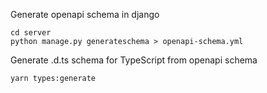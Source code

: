 Generate openapi schema in django
```
cd server
python manage.py generateschema > openapi-schema.yml
```

Generate .d.ts schema for TypeScript from openapi schema
```
yarn types:generate
```